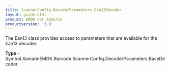 ```yaml
---
title: ScannerConfig.DecoderParameters.Ean13Decoder
layout: guide.html 
product: EMDK For Xamarin 
productversion: '3.0' 
---
```

The Ean13 class provides access to parameters that are available for the Ean13 decoder.

**Type** - Symbol.XamarinEMDK.Barcode.ScannerConfig.DecoderParameters.BaseDecoder



